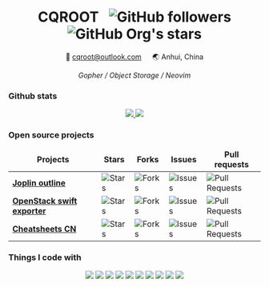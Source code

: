 <div align="center">
  <h1>CQROOT &nbsp;
    <img alt="GitHub followers" src="https://img.shields.io/github/followers/cqroot?style=social">
    <img alt="GitHub Org's stars" src="https://img.shields.io/github/stars/cqroot?style=social">
  </h1>

  <p>📧 <a href="mailto:cqroot@outlook.com">cqroot@outlook.com</a> &emsp; 🌏 Anhui, China</p>
  <i>Gopher / Object Storage / Neovim</i>
</div>

<h3>Github stats</h3>

<p align="center">
  <a href="https://github.com/cqroot/cqroot">
    <img src="https://github-readme-stats.vercel.app/api?username=cqroot&show_icons=true&theme=nord&line_height=27&count_private=true">
  </a>
  <a href="https://github.com/cqroot/cqroot">
    <img src="https://github-readme-stats.vercel.app/api/top-langs/?username=cqroot&theme=nord&langs_count=3&hide=css,typescript,html,ejs,javascript">
  </a>
</p>

<h3>Open source projects</h3>

<table align="center">
  <thead align="center">
    <tr border: none;>
      <td><b>Projects</b></td>
      <td><b>Stars</b></td>
      <td><b>Forks</b></td>
      <td><b>Issues</b></td>
      <td><b>Pull requests</b></td>
    </tr>
  </thead>
  <tbody>
    <tr>
      <td><a href="https://github.com/cqroot/joplin-outline"><b>Joplin outline</b></a></td>
      <td><img alt="Stars" src="https://img.shields.io/github/stars/cqroot/joplin-outline?style=flat-square&labelColor=343b41&color=007ec6"/></td>
      <td><img alt="Forks" src="https://img.shields.io/github/forks/cqroot/joplin-outline?style=flat-square&labelColor=343b41&color=007ec6"/></td>
      <td><img alt="Issues" src="https://img.shields.io/github/issues/cqroot/joplin-outline?style=flat-square&labelColor=343b41&color=007ec6"/></td>
      <td><img alt="Pull Requests" src="https://img.shields.io/github/issues-pr/cqroot/joplin-outline?style=flat-square&labelColor=343b41&color=007ec6"/></td>   
    </tr>
    <tr>
      <td><a href="https://github.com/cqroot/openstack-swift-exporter"><b>OpenStack swift exporter</b></a></td>
      <td><img alt="Stars" src="https://img.shields.io/github/stars/cqroot/openstack-swift-exporter?style=flat-square&labelColor=343b41&color=007ec6"/></td>
      <td><img alt="Forks" src="https://img.shields.io/github/forks/cqroot/openstack-swift-exporter?style=flat-square&labelColor=343b41&color=007ec6"/></td>
      <td><img alt="Issues" src="https://img.shields.io/github/issues/cqroot/openstack-swift-exporter?style=flat-square&labelColor=343b41&color=007ec6"/></td>
      <td><img alt="Pull Requests" src="https://img.shields.io/github/issues-pr/cqroot/openstack-swift-exporter?style=flat-square&labelColor=343b41&color=007ec6"/></td>
    </tr>
    <tr>
      <td><a href="https://github.com/cheatsheets-cn/cheatsheets-cn"><b>Cheatsheets CN</b></a></td>
      <td><img alt="Stars" src="https://img.shields.io/github/stars/cheatsheets-cn/cheatsheets-cn?style=flat-square&labelColor=343b41&color=007ec6"/></td>
      <td><img alt="Forks" src="https://img.shields.io/github/forks/cheatsheets-cn/cheatsheets-cn?style=flat-square&labelColor=343b41&color=007ec6"/></td>
      <td><img alt="Issues" src="https://img.shields.io/github/issues/cheatsheets-cn/cheatsheets-cn?style=flat-square&labelColor=343b41&color=007ec6"/></td>
      <td><img alt="Pull Requests" src="https://img.shields.io/github/issues-pr/cheatsheets-cn/cheatsheets-cn?style=flat-square&labelColor=343b41&color=007ec6"/></td>
    </tr>
  </tbody>
</table>

<h3>Things I code with</h3>

<p align="center">
  <img src="https://img.shields.io/badge/Golang-informational?style=flat&logo=go&logoColor=white&color=3f4a5a">
  <img src="https://img.shields.io/badge/kubernetes-informational?style=flat&logo=kubernetes&logoColor=white&color=3f4a5a">
  <img src="https://img.shields.io/badge/Docker-informational?style=flat&logo=docker&logoColor=white&color=3f4a5a">
  <img src="https://img.shields.io/badge/Linux-informational?style=flat&logo=linux&logoColor=white&color=3f4a5a">
  <img src="https://img.shields.io/badge/Neovim-informational?style=flat&logo=neovim&logoColor=white&color=3f4a5a">
  <img src="https://img.shields.io/badge/OpenStack-informational?style=flat&logo=openstack&logoColor=white&color=3f4a5a">
  <img src="https://img.shields.io/badge/Ceph-informational?style=flat&logo=ceph&logoColor=white&color=3f4a5a">
  <img src="https://img.shields.io/badge/Prometheus-informational?style=flat-square&logo=prometheus&logoColor=white&color=3f4a5a">
  <img src="https://img.shields.io/badge/Python-informational?style=flat&logo=python&logoColor=white&color=3f4a5a">
  <img src="https://img.shields.io/badge/Tmux-informational?style=flat&logo=tmux&logoColor=white&color=3f4a5a">
</p>
